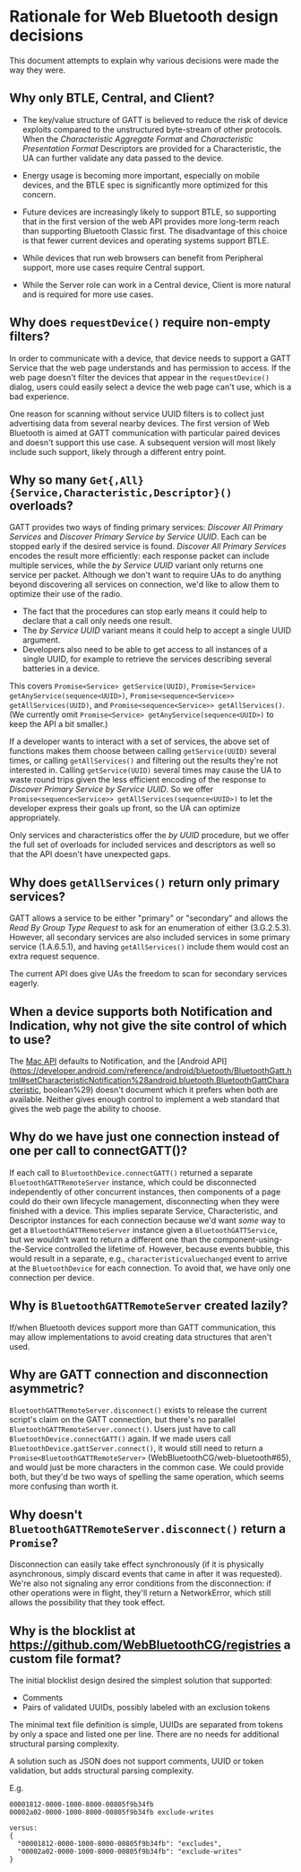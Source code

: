 # Rationale for Web Bluetooth design decisions

This document attempts to explain why various decisions were made the way they were.

## Why only BTLE, Central, and Client?

* The key/value structure of GATT is believed to reduce the risk of device exploits
  compared to the unstructured byte-stream of other protocols.
  When the <i>Characteristic Aggregate Format</i> and <i>Characteristic Presentation Format</i>
  <a title="Descriptor">Descriptors</a> are provided for a <a>Characteristic</a>,
  the UA can further validate any data passed to the device.

* Energy usage is becoming more important, especially on mobile devices,
  and the BTLE spec is significantly more optimized for this concern.

* Future devices are increasingly likely to support BTLE,
  so supporting that in the first version of the web API provides more long-term reach
  than supporting Bluetooth Classic first.
  The disadvantage of this choice is that fewer current devices and operating systems support BTLE.

* While devices that run web browsers can benefit from <a>Peripheral</a> support,
  more use cases require <a>Central</a> support.

* While the <a>Server</a> role can work in a <a>Central</a> device,
  <a>Client</a> is more natural and is required for more use cases.

## Why does `requestDevice()` require non-empty filters?

In order to communicate with a device, that device needs to support a GATT
Service that the web page understands and has permission to access. If the web
page doesn't filter the devices that appear in the `requestDevice()` dialog,
users could easily select a device the web page can't use, which is a bad
experience.

One reason for scanning without service UUID filters is to collect just
advertising data from several nearby devices. The first version of Web Bluetooth
is aimed at GATT communication with particular paired devices and doesn't
support this use case. A subsequent version will most likely include such
support, likely through a different entry point.

## Why so many `Get{,All}{Service,Characteristic,Descriptor}()` overloads?

GATT provides two ways of finding primary services:
_Discover All Primary Services_ and _Discover Primary Service by Service UUID_.
Each can be stopped early if the desired service is found.
_Discover All Primary Services_ encodes the result more efficiently:
each response packet can include multiple services,
while the _by Service UUID_ variant only returns one service per packet.
Although we don't want to require UAs to do anything
beyond discovering all services on connection,
we'd like to allow them to optimize their use of the radio.

* The fact that the procedures can stop early means
  it could help to declare that a call only needs one result.
* The _by Service UUID_ variant means it could help to accept a single UUID argument.
* Developers also need to be able to get access to all instances of a single UUID,
  for example to retrieve the services describing several batteries in a device.

This covers `Promise<Service> getService(UUID)`,
`Promise<Service> getAnyService(sequence<UUID>)`,
`Promise<sequence<Service>> getAllServices(UUID)`, and
`Promise<sequence<Service>> getAllServices()`.
(We currently omit `Promise<Service> getAnyService(sequence<UUID>)`
to keep the API a bit smaller.)

If a developer wants to interact with a set of services,
the above set of functions makes them choose between calling `getService(UUID)` several times,
or calling `getAllServices()` and filtering out the results they're not interested in.
Calling `getService(UUID)` several times may cause the UA to waste round trips
given the less efficient encoding of the response to _Discover Primary Service by Service UUID_.
So we offer `Promise<sequence<Service>> getAllServices(sequence<UUID>)`
to let the developer express their goals up front, so the UA can optimize appropriately.

Only services and characteristics offer the _by UUID_ procedure,
but we offer the full set of overloads for included services and descriptors as well
so that the API doesn't have unexpected gaps.

## Why does `getAllServices()` return only primary services?

GATT allows a service to be either "primary" or "secondary" and
allows the _Read By Group Type Request_ to ask for an enumeration of either (3.G.2.5.3).
However, all secondary services are also included services in some primary service (1.A.6.5.1),
and having `getAllServices()` include them would cost an extra request sequence.

The current API does give UAs the freedom to scan for secondary services eagerly.

## When a device supports both Notification and Indication, why not give the site control of which to use?

The [Mac API](https://developer.apple.com/library/ios/documentation/CoreBluetooth/Reference/CBPeripheral_Class/index.html#//apple_ref/doc/uid/TP40011289-CH1-SW6)
defaults to Notification,
and the [Android API](https://developer.android.com/reference/android/bluetooth/BluetoothGatt.html#setCharacteristicNotification%28android.bluetooth.BluetoothGattCharacteristic, boolean%29)
doesn't document which it prefers when both are available.
Neither gives enough control to
implement a web standard that gives the web page the ability to choose.

## Why do we have just one connection instead of one per call to connectGATT()?

If each call to `BluetoothDevice.connectGATT()` returned a separate `BluetoothGATTRemoteServer` instance,
which could be disconnected independently of other concurrent instances,
then components of a page could do their own lifecycle management,
disconnecting when they were finished with a device.
This implies separate Service, Characteristic, and Descriptor instances for each connection because
we'd want _some_ way to get a `BluetoothGATTRemoteServer` instance given a `BluetoothGATTService`,
but we wouldn't want to return a different one than
the component-using-the-Service controlled the lifetime of.
However, because events bubble, this would result in a separate, e.g.,
`characteristicvaluechanged` event to arrive at the `BluetoothDevice` for each connection.
To avoid that, we have only one connection per device.

## Why is `BluetoothGATTRemoteServer` created lazily?

If/when Bluetooth devices support more than GATT communication,
this may allow implementations to avoid creating data structures that aren't used.

## Why are GATT connection and disconnection asymmetric?

`BluetoothGATTRemoteServer.disconnect()` exists
to release the current script's claim on the GATT connection,
but there's no parallel `BluetoothGATTRemoteServer.connect()`.
Users just have to call `BluetoothDevice.connectGATT()` again.
If we made users call `BluetoothDevice.gattServer.connect()`,
it would still need to return a `Promise<BluetoothGATTRemoteServer>` (WebBluetoothCG/web-bluetooth#65),
and would just be more characters in the common case.
We could provide both, but they'd be two ways of spelling the same operation,
which seems more confusing than worth it.

## Why doesn't `BluetoothGATTRemoteServer.disconnect()` return a `Promise`?

Disconnection can easily take effect synchronously
(if it is physically asynchronous, simply discard events that came in after it was requested).
We're also not signaling any error conditions from the disconnection:
if other operations were in flight, they'll return a NetworkError,
which still allows the possibility that they took effect.

## Why is the blocklist at https://github.com/WebBluetoothCG/registries a custom file format?

The initial blocklist design desired the simplest solution that supported:
- Comments
- Pairs of validated UUIDs, possibly labeled with an exclusion tokens

The minimal text file definition is simple, UUIDs are separated from tokens
by only a space and listed one per line.
There are no needs for additional structural parsing complexity.

A solution such as JSON does not support comments, UUID or token validation,
but adds structural parsing complexity.

E.g.

```
00001812-0000-1000-8000-00805f9b34fb
00002a02-0000-1000-8000-00805f9b34fb exclude-writes
```

```
versus:
{
  "00001812-0000-1000-8000-00805f9b34fb": "excludes",
  "00002a02-0000-1000-8000-00805f9b34fb": "exclude-writes"
}
```
